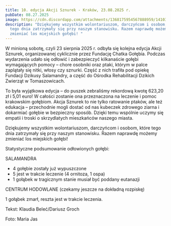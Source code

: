 ```yaml
---
title: 10. edycja Akcji Sznurek - Kraków, 23.08.2025 r.
pubDate: 08.27.2025
image: https://cdn.discordapp.com/attachments/1368175954567888959/1410329403082408048/IMG_2215.jpg?ex=68b147dc&is=68aff65c&hm=8cf2a9ce8bf05c917781f1fcca1faafa59b5efabda78660f3a1fc95c96f17507&
description: "Dziękujemy wszystkim wolontariuszom, darczyńcom i osobom, które
  tego dnia zatrzymały się przy naszym stanowisku. Razem naprawdę możemy
  zmieniać los miejskich gołębi! "
---
```

W minioną sobotę, czyli 23 sierpnia 2025 r. odbyła się kolejna edycja Akcji Sznurek, organizowanej cyklicznie przez Fundację Chatka Gołębia. Podczas wydarzenia udało się odłowić i zabezpieczyć kilkanaście gołębi wymagających pomocy – chore osobniki oraz ptaki, którym w palce zaplątały się nitki, włosy czy sznurki. Część z nich trafiła pod opiekę Fundacji Dzikusy Salamandry, a część do Ośrodka Rehabilitacji Dzikich Zwierząt w Tomaszowicach.

To była wyjątkowa edycja – do puszek zebraliśmy rekordową kwotę 623,20 zł i 5,01 euro! W całości zostanie ona przeznaczona na leczenie i pomoc krakowskim gołębiom. Akcja Sznurek to nie tylko ratowanie ptaków, ale też edukacja – przechodnie mogli dostać od nas kubeczek zdrowego ziarna i dokarmiać gołębie w bezpieczny sposób. Dzięki temu wspólnie uczymy się empatii i troski o skrzydlatych mieszkańców naszego miasta.

Dziękujemy wszystkim wolontariuszom, darczyńcom i osobom, które tego dnia zatrzymały się przy naszym stanowisku. Razem naprawdę możemy zmieniać los miejskich gołębi! 

Statystyczne podsumowanie odłowionych gołębi:

SALAMANDRA

* 4 gołębie zostały już wypuszczone
* 5 jest w trakcie leczenie (4 ornitoza, 1 ospa)
* 1 gołąbek w tragicznym stanie musiał być poddany eutanazji

CENTRUM HODOWLANE (czekamy jeszcze na dokładną rozpiskę)

1 gołąbek zmarł, reszta jest w trakcie leczenia.

Tekst: Klaudia Beleć/Dariusz Groch

Foto: Maria Jas
